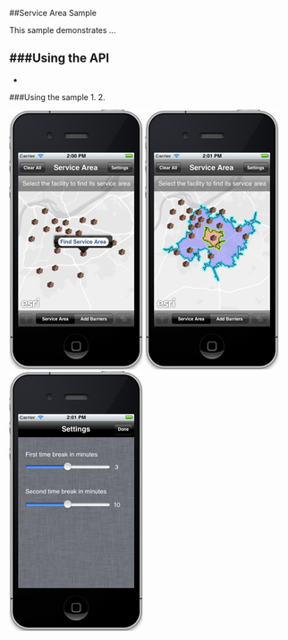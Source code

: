 ##Service Area Sample 

This sample demonstrates ...

###Using the API
- 
-

###Using the sample
1. 
2. 

![](image.png)
![](image2.png)
![](image3.png)




